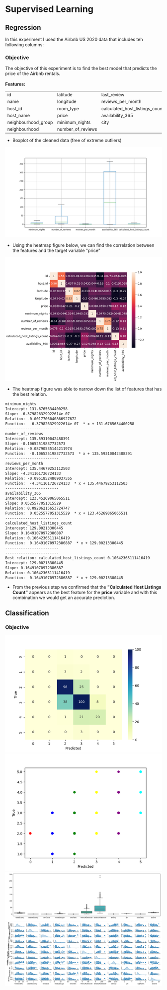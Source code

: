 # Supervised Learning
## Regression
In this experiment I used the Airbnb US 2020 data that includes teh following columns:
<br>
### Objective
The objective of this experiment is to find the best model that predicts the price of the Airbnb rentals.
<br><br>
**Features:**

|                     |                   |                                |
|---------------------|-------------------|--------------------------------|
| id                  | latitude          | last_review                    |
| name                | longitude         | reviews_per_month              |
| host_id             | room_type         | calculated_host_listings_count |
| host_name           | price             | availability_365               |
| neighbourhood_group | minimum_nights    | city                           |
| neighbourhood       | number_of_reviews |                                |

* Boxplot of the cleaned data (free of extreme outliers)

![HeatMap](img/Figure_2.png)
<br>
* Using the heatmap figure below, we can find the correlation between the features and the target variable "price"

![HeatMap](img/Figure_3.png)
* The heatmap figure was able to narrow down the list of features that has the best relation.
```390.0 -114.0
minimum_nights
Intercept: 131.6765634400258
Slope: -6.379826329922614e-07
Relation: -0.0017706040866927672
Function:  -6.379826329922614e-07  * x + 131.6765634400258
------------------------
number_of_reviews
Intercept: 135.59310042488391
Slope: -0.10652519837732573
Relation: -0.08790535144211974
Function:  -0.10652519837732573  * x + 135.59310042488391
------------------------
reviews_per_month
Intercept: 135.44679253112503
Slope: -4.341161726724133
Relation: -0.09518524809037555
Function:  -4.341161726724133  * x + 135.44679253112503
------------------------
availability_365
Intercept: 123.45269065065511
Slope: 0.0525577051315529
Relation: 0.09206215653724747
Function:  0.0525577051315529  * x + 123.45269065065511
------------------------
calculated_host_listings_count
Intercept: 129.00213300445
Slope: 0.16491070972386887
Relation: 0.10642365111416419
Function:  0.16491070972386887  * x + 129.00213300445
------------------------
------------------------
Best relation: calculated_host_listings_count 0.10642365111416419
Intercept: 129.00213300445
Slope: 0.16491070972386887
Relation: 0.10642365111416419
Function:  0.16491070972386887  * x + 129.00213300445
```
* From the previous step we confirmed that the **"Calculated Host Listings Count"** appears as the best feature for the 
**price** variable and with this combination we would get an accurate prediction.
## Classification

### Objective
![HeatMap](img/Classification-Figure_1.png)
![HeatMap](img/Classification-Figure_5.png)
![HeatMap](img/Classification-Figure_3.png)
![HeatMap](img/Classification-Figure_4.png)


